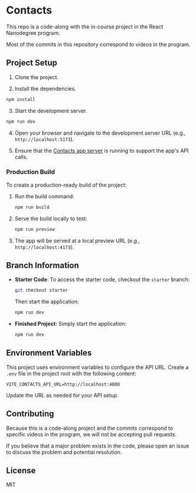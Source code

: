 # Contacts

This repo is a code-along with the in-course project in the React Nanodegree program.

Most of the commits in this repository correspond to videos in the program.

## Project Setup

1. Clone the project.

2. Install the dependencies.

```bash
npm install
```

3. Start the development server.

```bash
npm run dev
```

4. Open your browser and navigate to the development server URL (e.g., `http://localhost:5173`).

5. Ensure that the [Contacts app server](https://github.com/udacity/reactnd-contacts-server2) is running to support the app's API calls.

### Production Build

To create a production-ready build of the project:

1. Run the build command:
   ```bash
   npm run build
   ```
2. Serve the build locally to test:
   ```bash
   npm run preview
   ```
3. The app will be served at a local preview URL (e.g., `http://localhost:4173`).

## Branch Information

- **Starter Code**: To access the starter code, checkout the `starter` branch:
  ```bash
  git checkout starter
  ```
  Then start the application:
  ```bash
  npm run dev
  ```

- **Finished Project**: Simply start the application:
  ```bash
  npm run dev
  ```

## Environment Variables

This project uses environment variables to configure the API URL. Create a `.env` file in the project root with the following content:

```env
VITE_CONTACTS_API_URL=http://localhost:4000
```

Update the URL as needed for your API setup.

## Contributing

Because this is a code-along project and the commits correspond to specific videos in the program, we will not be accepting pull requests.

If you believe that a major problem exists in the code, please open an issue to discuss the problem and potential resolution.

## License

MIT
